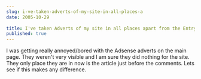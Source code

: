 ```yaml
---
slug: i-ve-taken-adverts-of-my-site-in-all-places-a
date: 2005-10-29
 
title: I've taken Adverts of my site in all places apart from the Entry
published: true
---
```

I was getting really annoyed/bored with the Adsense adverts on the main page.  They weren't very visible and I am sure they did nothing for the site.  They only place they are in now is the article just before the comments.  Lets see if this makes any difference.<p />

